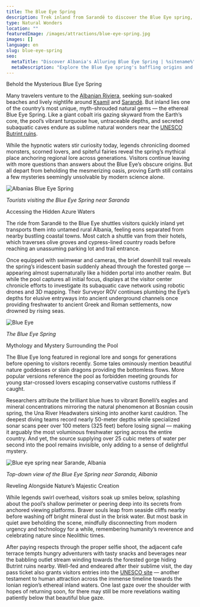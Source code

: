 ```yaml
---
title: The Blue Eye Spring
description: Trek inland from Sarandë to discover the Blue Eye spring, where vibrant bonelli eagles tint secret caves never fully revealed by researchers still investigating subaquatic access points drowned from rising seas over the ages.
type: Natural Wonders
location: ""
featuredImage: /images/attractions/blue-eye-spring.jpg
images: []
language: en
slug: blue-eye-spring
seo:
  metaTitle: "Discover Albania's Alluring Blue Eye Spring | %sitename%"
  metaDescription: "Explore the Blue Eye spring's baffling origins and underwater cave flooding the forest gorge near Butrint national park and Albania's rugged southern interior."
---
```


Behold the Mysterious Blue Eye Spring

Many travelers venture to the [Albanian Riviera](https://albaniavisit.com/attractions/albanian-riviera/), seeking sun-soaked beaches and lively nightlife around [Ksamil](https://albaniavisit.com/destinations/ksamil/) and [Sarandë](https://albaniavisit.com/destinations/saranda/). But inland lies one of the country’s most unique, myth-shrouded natural gems — the ethereal Blue Eye Spring. Like a giant cobalt iris gazing skyward from the Earth’s core, the pool’s vibrant turquoise hue, untraceable depths, and secreted subaquatic caves endure as sublime natural wonders near the [UNESCO Butrint ruins](https://albaniavisit.com/destinations/butrint/).

While the hypnotic waters stir curiosity today, legends chronicling doomed monsters, scorned lovers, and spiteful fairies reveal the spring’s mythical place anchoring regional lore across generations. Visitors continue leaving with more questions than answers about the Blue Eye’s obscure origins. But all depart from beholding the mesmerizing oasis, proving Earth still contains a few mysteries seemingly unsolvable by modern science alone.

![Albanias Blue Eye Spring](/images/attractions/Albanias-Blue-Eye-Spring.jpeg)

*Tourists visiting the Blue Eye Spring near Saranda*

Accessing the Hidden Azure Waters

The ride from Sarandë to the Blue Eye shuttles visitors quickly inland yet transports them into untamed rural Albania, feeling eons separated from nearby bustling coastal towns. Most catch a shuttle van from their hotels, which traverses olive groves and cypress-lined country roads before reaching an unassuming parking lot and trail entrance.

Once equipped with swimwear and cameras, the brief downhill trail reveals the spring’s iridescent basin suddenly ahead through the forested gorge — appearing almost supernaturally like a hidden portal into another realm. But while the pool captures all initial focus, displays at the visitor center chronicle efforts to investigate its subaquatic cave network using robotic drones and 3D mapping. Their Surveyor ROV continues plumbing the Eye’s depths for elusive entryways into ancient underground channels once providing freshwater to ancient Greek and Roman settlements, now drowned by rising seas.

![Blue Eye](/images/attractions/The-Blue-Eye-Spring.jpeg)

*The Blue Eye Spring*

Mythology and Mystery Surrounding the Pool

The Blue Eye long featured in regional lore and songs for generations before opening to visitors recently. Some tales ominously mention beautiful nature goddesses or slain dragons providing the bottomless flows. More popular versions reference the pool as forbidden meeting grounds for young star-crossed lovers escaping conservative customs ruthless if caught.

Researchers attribute the brilliant blue hues to vibrant Bonelli’s eagles and mineral concentrations mirroring the natural phenomenon at Bosnian cousin spring, the Una River Headwaters sinking into another karst cauldron. The deepest diving teams record nearly 50-meter depths while specialized sonar scans peer over 100 meters (325 feet) before losing signal — making it arguably the most voluminous freshwater spring across the entire country. And yet, the source supplying over 25 cubic meters of water per second into the pool remains invisible, only adding to a sense of delightful mystery.

![Blue eye spring near Sarande, Albania](/images/attractions/Blue-eye-spring-near-Sarande-Albania-1.jpeg)

*Top-down view of the Blue Eye Spring near Saranda, Albania*

Reveling Alongside Nature’s Majestic Creation

While legends swirl overhead, visitors soak up smiles below, splashing about the pool’s shallow perimeter or peering deep into its secrets from anchored viewing platforms. Braver souls leap from seaside cliffs nearby before washing off bright mineral dust in the brisk water. But most bask in quiet awe beholding the scene, mindfully disconnecting from modern urgency and technology for a while, remembering humanity’s reverence and celebrating nature since Neolithic times.

After paying respects through the proper selfie shoot, the adjacent cafe terrace tempts hungry adventurers with tasty snacks and beverages near the babbling outlet stream winding towards the forested gorge hiding Butrint ruins nearby. Well-fed and endeared after their sublime visit, the day pass ticket also grants visitors entries into the [UNESCO site](https://albaniavisit.com/attractions/unesco-world-heritage-sites/) — another testament to human attraction across the immense timeline towards the Ionian region’s ethereal inland waters. One last gaze over the shoulder with hopes of returning soon, for there may still be more revelations waiting patiently below that beautiful blue gaze.

